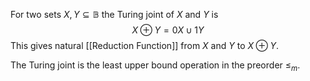 For two sets $X,Y\subseteq \mathbb{B}$ the Turing joint of $X$ and $Y$ is 
$$
X\oplus Y=0X\cup 1Y
$$
This gives natural [[Reduction Function]] from $X$ and $Y$ to $X\oplus Y$. 

The Turing joint is the least upper bound operation in the preorder $\leq_{m}$. 